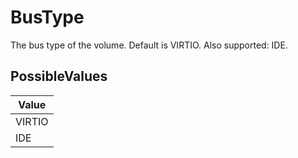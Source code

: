 # BusType

The bus type of the volume. Default is VIRTIO. Also supported: IDE.

## PossibleValues
|Value |
|------------ |
|VIRTIO |
|IDE |




